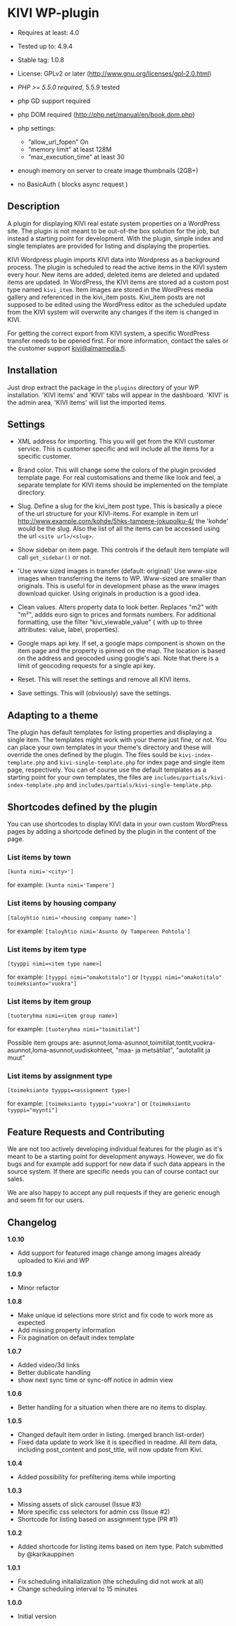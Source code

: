 # KIVI WP-plugin
- Requires at least: 4.0
- Tested up to: 4.9.4
- Stable tag: 1.0.8
- License: GPLv2 or later (http://www.gnu.org/licenses/gpl-2.0.html)

- *PHP >= 5.5.0 required*, 5.5.9 tested
- php GD support required
- php DOM required (http://php.net/manual/en/book.dom.php)
- php settings:
	-	”allow_url_fopen” On
	-	”memory limit” at least 128M
	-	”max_execution_time” at least 30
- enough memory on server to create image thumbnails (2GB+)
- no BasicAuth ( blocks async request )


## Description

A plugin for displaying KIVI real estate system properties on a WordPress site. The plugin is not meant to be out-of-the box solution
for the job, but instead a starting point for development. With the plugin, simple index and single templates are provided for listing and displaying the properties.

KIVI Wordpress plugin imports KIVI data into Wordpress as a background process. The plugin is scheduled to read the active items in the KIVI system every hour. New items are added, deleted items are deleted and updated items are updated. In WordPress, the KIVI items are stored ad a custom post type named `kivi_item`. Item images are stored in the WordPress media gallery and referenced in the kivi_item posts. Kivi_item posts are not supposed to be edited using the WordPress editor as the scheduled update from the KIVI system will overwrite any changes if the item is changed in KIVI.

For getting the correct export from KIVI system, a specific WordPress transfer needs to be opened first. For more information, contact the sales or the customer support kivi@almamedia.fi.

## Installation

Just drop extract the package in the `plugins` directory of your WP installation. 'KIVI items' and 'KIVI' tabs will appear in the dashboard. 'KIVI' is the admin area, 'KIVI items' will list the imported items.

## Settings

- XML address for importing. This you will get from the KIVI customer service. This is customer specific and will include all the items for a specific customer.

- Brand color. This will change some the colors of the plugin provided template page. For real customisations and theme like look and feel, a separate template for KIVI items should be implemented on the template directory.

- Slug. Define a slug for the kivi_item post type. This is basically a piece of the url structure for your KIVI-items. For example in item url http://www.example.com/kohde/5hks-tampere-jokupolku-4/ the 'kohde' would be the slug. Also the list of all the items can be accessed using the url `<site url>/<slug>`.

- Show sidebar on item page. This controls if the default item template will call `get_sidebar()` or not.

- 'Use www sized images in transfer (default: original)' Use www-size images when transferring the items to WP. Www-sized are smaller than originals. This is useful for in development phase as the www images download quicker. Using originals in production is a good idea.

- Clean values. Alters property data to look better. Replaces "m2" with "m²", addds euro sign to prices and formats numbers. For additional formatting, use the filter "kivi_viewable_value" ( with up to three attributes: value, label, properties).

- Google maps api key. If set, a google maps component is shown on the item page and the property is pinned on the map. The location is based on the address and geocoded using google's api. Note that there is a limit of geocoding requests for a single api key.

- Reset. This will reset the settings and remove all KIVI items.
- Save settings. This will (obviously) save the settings.

## Adapting to a theme

The plugin has default templates for listing properties and displaying a single item. The templates might work with your theme just fine, or not. You can place your own templates in your theme's directory and these will override the ones defined by the plugin. The files sould be `kivi-index-template.php` and `kivi-single-template.php` for index page and single item page, respectively. You can of course use the default templates as a starting point for your own templates, the files are  `includes/partials/kivi-index-template.php` and `includes/partials/kivi-single-template.php`.

## Shortcodes defined by the plugin

You can use shortcodes to display KIVI data in your own custom WordPress pages by adding a shortcode defined by the plugin in the content of the page.

### List items by town
`[kunta nimi='<city>']`

for example:
`[kunta nimi='Tampere']`

### List items by housing company
`[taloyhtio nimi='<housing company name>']`

for example:
`[taloyhtio nimi='Asunto Oy Tampereen Pohtola']`

### List items by item type
`[tyyppi nimi=<item type name>]`

for example:
`[tyyppi nimi="omakotitalo"]`
or
`[tyyppi nimi="omakotitalo" toimeksianto="vuokra"]`


### List items by item group
`[tuoteryhma nimi=<item group name>]`

for example:
`[tuoteryhma nimi="toimitilat"]`

Possible item groups are: asunnot,loma-asunnot,toimitilat,tontit,vuokra-asunnot,loma-asunnot,uudiskohteet, "maa- ja metsätilat", "autotallit ja muut"

### List items by assignment type
`[toimeksianto tyyppi=<assignment type>]`

for example:
`[toimeksianto tyyppi="vuokra"]`
or
`[toimeksianto tyyppi="myynti"]`


## Feature Requests and Contributing

We are not too actively developing individual features for the plugin as it's meant to be a starting point for development anyways. However, we do fix bugs and for example add support for new data if such data appears in the source system. If there are specific needs you can of course contact our sales.

We are also happy to accept any pull requests if they are generic enough and seem fit for our users.

## Changelog


**1.0.10**
- Add support for featured image change among images already uploaded to Kivi and WP

**1.0.9**
- Minor refactor

**1.0.8**
- Make unique id selections more strict and fix code to work more as expected
- Add missing property information
- Fix pagination on default index template

**1.0.7**
- Added video/3d links
- Better dublicate handling
- show next sync time or sync-off notice in admin view

**1.0.6**
- Better handling for a situation when there are no items to display.

**1.0.5**
- Changed default item order in listing. (merged branch list-order)
- Fixed data update to work like it is specified in readme. All item data, including post_content and post_title, will now update from Kivi.

**1.0.4**
- Added possibility for prefiltering items while importing

**1.0.3**
- Missing assets of slick carousel (Issue #3)
- More specific css selectors for admin css (Issue #2)
- Shortcode for listing based on assignment type (PR #1)

**1.0.2**
- Added shortcode for listing items based on item type. Patch submitted by @karikauppinen

**1.0.1**
- Fix scheduling initalialization (the scheduling did not work at all)
- Change scheduling interval to 15 minutes

**1.0.0**
- Initial version
